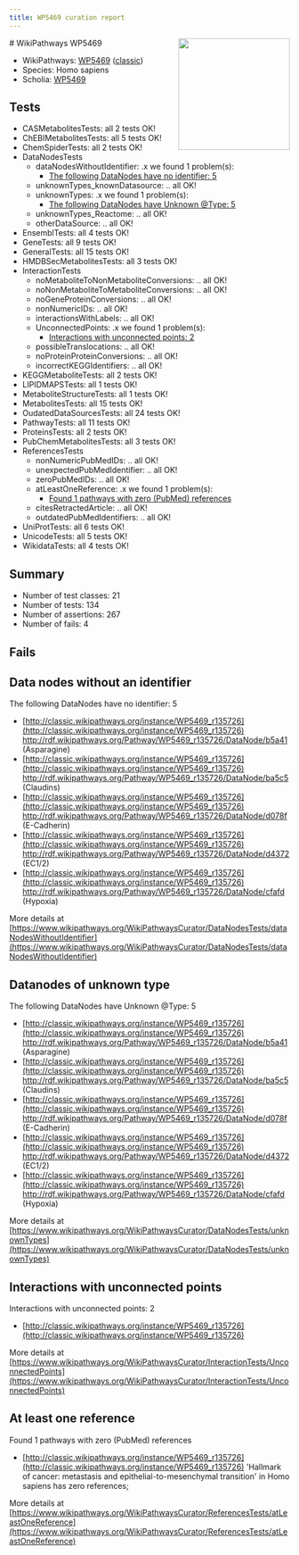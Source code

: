 ```yaml
---
title: WP5469 curation report
---
```


<img style="float: right; width: 200px" src="https://upload.wikimedia.org/wikipedia/commons/thumb/8/83/Wplogo_with_text_500.png/640px-Wplogo_with_text_500.png" />
# WikiPathways WP5469

* WikiPathways: [WP5469](https://wikipathways.org/pathways/WP5469) ([classic](https://classic.wikipathways.org/instance/WP5469))
* Species: Homo sapiens
* Scholia: [WP5469](https://scholia.toolforge.org/wikipathways/WP5469)
## Tests
* CASMetabolitesTests: all 2 tests OK!
* ChEBIMetabolitesTests: all 5 tests OK!
* ChemSpiderTests: all 2 tests OK!
* DataNodesTests
    * dataNodesWithoutIdentifier: .x we found 1 problem(s):
        * [The following DataNodes have no identifier: 5](#d2d32fa4)
    * unknownTypes_knownDatasource: .. all OK!
    * unknownTypes: .x we found 1 problem(s):
        * [The following DataNodes have Unknown @Type: 5](#839973e3)
    * unknownTypes_Reactome: .. all OK!
    * otherDataSource: .. all OK!
* EnsemblTests: all 4 tests OK!
* GeneTests: all 9 tests OK!
* GeneralTests: all 15 tests OK!
* HMDBSecMetabolitesTests: all 3 tests OK!
* InteractionTests
    * noMetaboliteToNonMetaboliteConversions: .. all OK!
    * noNonMetaboliteToMetaboliteConversions: .. all OK!
    * noGeneProteinConversions: .. all OK!
    * nonNumericIDs: .. all OK!
    * interactionsWithLabels: .. all OK!
    * UnconnectedPoints: .x we found 1 problem(s):
        * [Interactions with unconnected points: 2](#35a61ada)
    * possibleTranslocations: .. all OK!
    * noProteinProteinConversions: .. all OK!
    * incorrectKEGGIdentifiers: .. all OK!
* KEGGMetaboliteTests: all 2 tests OK!
* LIPIDMAPSTests: all 1 tests OK!
* MetaboliteStructureTests: all 1 tests OK!
* MetabolitesTests: all 15 tests OK!
* OudatedDataSourcesTests: all 24 tests OK!
* PathwayTests: all 11 tests OK!
* ProteinsTests: all 2 tests OK!
* PubChemMetabolitesTests: all 3 tests OK!
* ReferencesTests
    * nonNumericPubMedIDs: .. all OK!
    * unexpectedPubMedIdentifier: .. all OK!
    * zeroPubMedIDs: .. all OK!
    * atLeastOneReference: .x we found 1 problem(s):
        * [Found 1 pathways with zero (PubMed) references](#d0a459f0)
    * citesRetractedArticle: .. all OK!
    * outdatedPubMedIdentifiers: .. all OK!
* UniProtTests: all 6 tests OK!
* UnicodeTests: all 5 tests OK!
* WikidataTests: all 4 tests OK!


## Summary

* Number of test classes: 21
* Number of tests: 134
* Number of assertions: 267
* Number of fails: 4

## Fails

<a name="d2d32fa4" />

## Data nodes without an identifier

The following DataNodes have no identifier: 5

* [http://classic.wikipathways.org/instance/WP5469_r135726](http://classic.wikipathways.org/instance/WP5469_r135726) http://rdf.wikipathways.org/Pathway/WP5469_r135726/DataNode/b5a41 (Asparagine)
* [http://classic.wikipathways.org/instance/WP5469_r135726](http://classic.wikipathways.org/instance/WP5469_r135726) http://rdf.wikipathways.org/Pathway/WP5469_r135726/DataNode/ba5c5 (Claudins)
* [http://classic.wikipathways.org/instance/WP5469_r135726](http://classic.wikipathways.org/instance/WP5469_r135726) http://rdf.wikipathways.org/Pathway/WP5469_r135726/DataNode/d078f (E-Cadherin)
* [http://classic.wikipathways.org/instance/WP5469_r135726](http://classic.wikipathways.org/instance/WP5469_r135726) http://rdf.wikipathways.org/Pathway/WP5469_r135726/DataNode/d4372 (EC1/2)
* [http://classic.wikipathways.org/instance/WP5469_r135726](http://classic.wikipathways.org/instance/WP5469_r135726) http://rdf.wikipathways.org/Pathway/WP5469_r135726/DataNode/cfafd (Hypoxia)


More details at [https://www.wikipathways.org/WikiPathwaysCurator/DataNodesTests/dataNodesWithoutIdentifier](https://www.wikipathways.org/WikiPathwaysCurator/DataNodesTests/dataNodesWithoutIdentifier)

<a name="839973e3" />

## Datanodes of unknown type

The following DataNodes have Unknown @Type: 5

* [http://classic.wikipathways.org/instance/WP5469_r135726](http://classic.wikipathways.org/instance/WP5469_r135726) http://rdf.wikipathways.org/Pathway/WP5469_r135726/DataNode/b5a41 (Asparagine)
* [http://classic.wikipathways.org/instance/WP5469_r135726](http://classic.wikipathways.org/instance/WP5469_r135726) http://rdf.wikipathways.org/Pathway/WP5469_r135726/DataNode/ba5c5 (Claudins)
* [http://classic.wikipathways.org/instance/WP5469_r135726](http://classic.wikipathways.org/instance/WP5469_r135726) http://rdf.wikipathways.org/Pathway/WP5469_r135726/DataNode/d078f (E-Cadherin)
* [http://classic.wikipathways.org/instance/WP5469_r135726](http://classic.wikipathways.org/instance/WP5469_r135726) http://rdf.wikipathways.org/Pathway/WP5469_r135726/DataNode/d4372 (EC1/2)
* [http://classic.wikipathways.org/instance/WP5469_r135726](http://classic.wikipathways.org/instance/WP5469_r135726) http://rdf.wikipathways.org/Pathway/WP5469_r135726/DataNode/cfafd (Hypoxia)


More details at [https://www.wikipathways.org/WikiPathwaysCurator/DataNodesTests/unknownTypes](https://www.wikipathways.org/WikiPathwaysCurator/DataNodesTests/unknownTypes)

<a name="35a61ada" />

## Interactions with unconnected points

Interactions with unconnected points: 2

* [http://classic.wikipathways.org/instance/WP5469_r135726](http://classic.wikipathways.org/instance/WP5469_r135726)


More details at [https://www.wikipathways.org/WikiPathwaysCurator/InteractionTests/UnconnectedPoints](https://www.wikipathways.org/WikiPathwaysCurator/InteractionTests/UnconnectedPoints)

<a name="d0a459f0" />

## At least one reference

Found 1 pathways with zero (PubMed) references

* [http://classic.wikipathways.org/instance/WP5469_r135726](http://classic.wikipathways.org/instance/WP5469_r135726) 'Hallmark of cancer: metastasis and epithelial-to-mesenchymal transition' in Homo sapiens has zero references; 


More details at [https://www.wikipathways.org/WikiPathwaysCurator/ReferencesTests/atLeastOneReference](https://www.wikipathways.org/WikiPathwaysCurator/ReferencesTests/atLeastOneReference)

